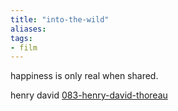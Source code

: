 ```yaml
---
title: "into-the-wild"
aliases: 
tags: 
- film
---
```



happiness is only real when shared. 

henry david [083-henry-david-thoreau](notes/083-henry-david-thoreau.md)

